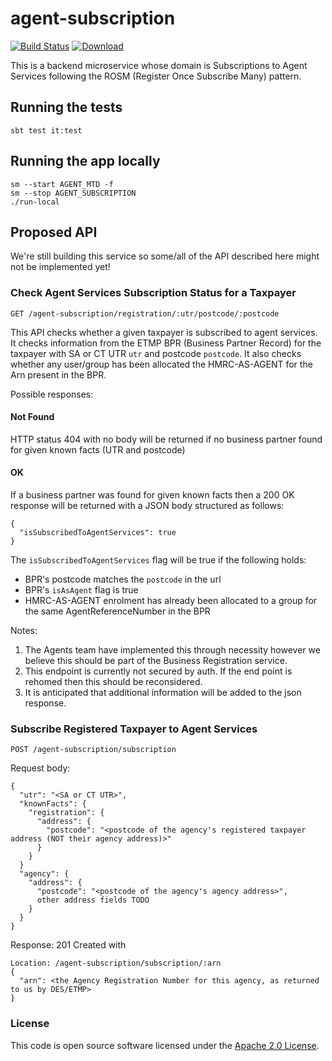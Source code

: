# agent-subscription

[![Build Status](https://travis-ci.org/hmrc/agent-subscription.svg)](https://travis-ci.org/hmrc/agent-subscription) [ ![Download](https://api.bintray.com/packages/hmrc/releases/agent-subscription/images/download.svg) ](https://bintray.com/hmrc/releases/agent-subscription/_latestVersion)

This is a backend microservice whose domain is Subscriptions to Agent Services 
following the ROSM (Register Once Subscribe Many) pattern.

## Running the tests

    sbt test it:test

## Running the app locally

    sm --start AGENT_MTD -f
    sm --stop AGENT_SUBSCRIPTION
    ./run-local

## Proposed API

We're still building this service so some/all of the API described here might not be implemented yet!

### Check Agent Services Subscription Status for a Taxpayer

    GET /agent-subscription/registration/:utr/postcode/:postcode

This API checks whether a given taxpayer is subscribed to agent services.
It checks information from the ETMP BPR (Business Partner Record) for the taxpayer with SA or CT UTR `utr` and postcode `postcode`.
It also checks whether any user/group has been allocated the HMRC-AS-AGENT for the Arn present in the BPR.

Possible responses:

#### Not Found

HTTP status 404 with no body will be returned if no business partner found for given known facts (UTR and postcode)

#### OK

If a business partner was found for given known facts then a 200 OK response will be returned with a JSON body structured as follows:

    {
      "isSubscribedToAgentServices": true
    }

The `isSubscribedToAgentServices` flag will be true if the following holds:
- BPR's postcode matches the `postcode` in the url
- BPR's `isAsAgent` flag is true
- HMRC-AS-AGENT enrolment has already been allocated to a group for the same AgentReferenceNumber in the BPR

Notes: 
1. The Agents team have implemented this through necessity however we believe this should be part of the Business Registration service.    
2. This endpoint is currently not secured by auth. If the end point is rehomed then this should be reconsidered.
3. It is anticipated that additional information will be added to the json response.


### Subscribe Registered Taxpayer to Agent Services

    POST /agent-subscription/subscription
    
Request body:

    {
      "utr": "<SA or CT UTR>",
      "knownFacts": {
        "registration": {
          "address": {
            "postcode": "<postcode of the agency's registered taxpayer address (NOT their agency address)>"
          }
        }
      }
      "agency": {
        "address": {
          "postcode": "<postcode of the agency's agency address>",
          other address fields TODO
        }
      }
    }

Response: 201 Created with

    Location: /agent-subscription/subscription/:arn
    {
      "arn": <the Agency Registration Number for this agency, as returned to us by DES/ETMP>
    }

### License


This code is open source software licensed under the [Apache 2.0 License]("http://www.apache.org/licenses/LICENSE-2.0.html").
